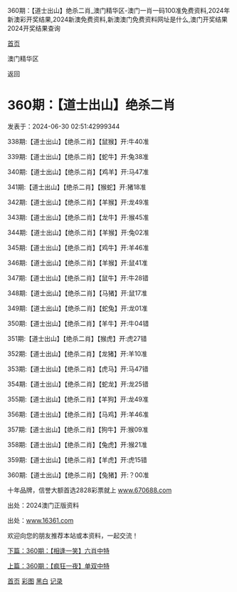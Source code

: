 360期：【道士出山】绝杀二肖\_澳门精华区-澳门一肖一码100准免费资料,2024年新澳彩开奖结果,2024新澳免费资料,新澳澳门免费资料网址是什么,澳门开奖结果2024开奖结果查询



[首页](/)

澳门精华区

返回

360期：【道士出山】绝杀二肖
===============

发表于：2024-06-30 02:51:42999344

338期:【道士出山】【绝杀二肖】【鼠猴】开:牛40准

339期:【道士出山】【绝杀二肖】【蛇牛】开:兔38准

340期:【道士出山】【绝杀二肖】【鸡羊】开:马47准

341期:【道士出山】【绝杀二肖】【猴蛇】开:猪18准

342期:【道士出山】【绝杀二肖】【羊猴】开:龙49准

343期:【道士出山】【绝杀二肖】【龙牛】开:猴45准

344期:【道士出山】【绝杀二肖】【羊猴】开:兔02准

345期:【道士出山】【绝杀二肖】【鸡牛】开:羊46准

346期:【道士出山】【绝杀二肖】【羊猴】开:鼠41准

347期:【道士出山】【绝杀二肖】【鼠牛】开:牛28错

348期:【道士出山】【绝杀二肖】【马猪】开:鼠17准

349期:【道士出山】【绝杀二肖】【蛇兔】开:龙01准

350期:【道士出山】【绝杀二肖】【羊牛】开:牛04错

351期:【道士出山】【绝杀二肖】【猴虎】开:虎27错

352期:【道士出山】【绝杀二肖】【龙猪】开:羊10准

353期:【道士出山】【绝杀二肖】【虎马】开:马47错

354期:【道士出山】【绝杀二肖】【蛇龙】开:龙25错

355期:【道士出山】【绝杀二肖】【羊狗】开:龙49准

356期:【道士出山】【绝杀二肖】【马鸡】开:羊46准

357期:【道士出山】【绝杀二肖】【狗牛】开:猴09准

358期:【道士出山】【绝杀二肖】【兔虎】开:猴21准

359期:【道士出山】【绝杀二肖】【羊虎】开:虎15错

360期:【道士出山】【绝杀二肖】【兔猪】开:？00准

  
十年品牌，信誉大额首选2828彩票就上 www.670688.com

出处：2024澳门正版资料

出处：www.16361.com

欢迎向您的朋友推荐本站或本资料，一起交流！

[下篇：360期：【相逢一笑】六肖中特](/info/22228/360期：【相逢一笑】六肖中特)

[上篇：360期：【疯狂一夜】单双中特](/info/22226/360期：【疯狂一夜】单双中特)

[首页](/)
[彩图](/photo/color)
[黑白](/photo/black)
[记录](/page/history)
